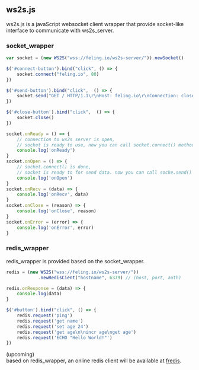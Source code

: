 ## ws2s.js
ws2s.js is a javaScript websocket client wrapper that provide socket-like interface to communicate with ws2s_server.    

### socket_wrapper
```javaScript
var socket = (new WS2S("wss://feling.io/ws2s-server/")).newSocket()

$('#connect-button').bind("click", () => {
    socket.connect("feling.io", 80)
})

$('#send-button').bind("click",  () => {
    socket.send("GET / HTTP/1.1\r\nHost: feling.io\r\nConnection: close\r\n\r\n")
})

$('#close-button').bind("click",  () => {
    socket.close()
})

socket.onReady = () => {
    // connection to ws2s server is open, 
    // socket is ready to use, now you can call socket.connect() method
    console.log('onReady')
}
socket.onOpen = () => {
    // socket.connect() is done, 
    // socket is ready to for send data. now you can call socke.send() method
    console.log('onOpen')
}
socket.onRecv = (data) => {
    console.log('onRecv', data)
}
socket.onClose = (reason) => {
    console.log('onClose', reason)
}
socket.onError = (error) => {
    console.log('onError', error)
}
```

### redis_wrapper
redis_wrapper is provided based on the socket_wrapper.

```javaScript
redis = (new WS2S("wss://feling.io/ws2s-server/"))
            .newRedisCient("hostname", 6379) // (host, port, auth)

redis.onResponse = (data) => {
    console.log(data)
}

$('#button').bind("click", () => {
    redis.request('ping')
    redis.request('get name')
    redis.request('set age 24')
    redis.request('get age\n\nincr age\nget age')
    redis.request('ECHO "Hello World!"')
})
```

(upcoming)      
based on redis_wrapper, an online redis client will be available at [fredis](https://feling.io/redis/).    

